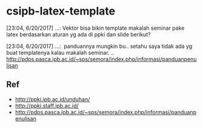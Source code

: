 # csipb-latex-template

[23:04, 6/20/2017] ...:
Vektor bisa bikin template makalah seminar pake latex berdasarkan aturan yg ada di ppki dan slide berikut?

[23:04, 6/20/2017] ...: 
panduannya mungkin bu.. setahu saya tidak ada yg buat templatenya kalau makalah seminar. ..
http://pdps.pasca.ipb.ac.id/~sps/semora/index.php/informasi/panduanpenulisan

## Ref
* http://ppki.ipb.ac.id/unduhan/
* http://ppki.staff.ipb.ac.id/
* http://pdps.pasca.ipb.ac.id/~sps/semora/index.php/informasi/panduanpenulisan

